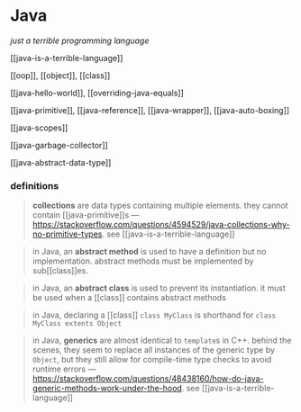 # Java

_just a terrible programming language_

[[java-is-a-terrible-language]]

[[oop]], [[object]], [[class]]

[[java-hello-world]], [[overriding-java-equals]]

[[java-primitive]], [[java-reference]], [[java-wrapper]], [[java-auto-boxing]]

[[java-scopes]]

[[java-garbage-collector]]

[[java-abstract-data-type]]

### definitions

> **collections** are data types containing multiple elements. they cannot contain [[java-primitive]]s &mdash; <https://stackoverflow.com/questions/4594529/java-collections-why-no-primitive-types>. see [[java-is-a-terrible-language]]

> in Java, an **abstract method** is used to have a definition but no implementation. abstract methods must be implemented by sub[[class]]es.

> in Java, an **abstract class** is used to prevent its instantiation. it must be used when a [[class]] contains abstract methods

> in Java, declaring a [[class]] `class MyClass` is shorthand for `class MyClass extents Object`

> in Java, **generics** are almost identical to `template`s in C++. behind the scenes, they seem to replace all instances of the generic type by `Object`, but they still allow for compile-time type checks to avoid runtime errors &mdash; <https://stackoverflow.com/questions/48438160/how-do-java-generic-methods-work-under-the-hood>. see [[java-is-a-terrible-language]]

